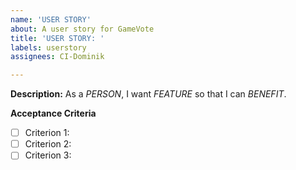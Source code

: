 ```yaml
---
name: 'USER STORY'
about: A user story for GameVote
title: 'USER STORY: '
labels: userstory
assignees: CI-Dominik

---
```


**Description:**
As a *PERSON*, I want *FEATURE* so that I can *BENEFIT*.

**Acceptance Criteria**
- [ ] Criterion 1: 
- [ ] Criterion 2: 
- [ ] Criterion 3: 
